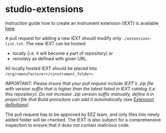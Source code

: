 # studio-extensions

Instruction guide how to create an instrument extension (IEXT) is available [here](http://www.envox.hr/eez/studio/create-an-instrument-extension/introduction.html).

A pull request for adding a new IEXT should modify only `./extensions-list.txt`. The new IEXT can be hosted: 

* locally (i.e. it will become a part of repository) or 
* remotely as defined with given URL.
    
All locally hosted IEXT should be placed into `/org/<manufacturer>/<instrument_folder>`. 

_IMPORTANT: Please insure that your pull request include IEXT's .zip file with version suffix that is higher than the latest listed in IEXT catalog (i.e. this repository). Do not increase .zip version suffix manually, define it in project file that Build procedure can add it automatically (see [Extension definitions](https://www.envox.hr/eez/studio/create-an-instrument-extension/project-items/extension-definitions.html))._

The pull request has to be approved by EEZ team, and only files into newly added folder will be checked. The IEXT is also subject for a comprehensive inspection to ensure that it does not contain malicious code.


